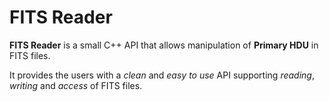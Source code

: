 # FITS Reader

**FITS Reader** is a small C++ API that allows manipulation of **Primary HDU** in FITS files.

It  provides the users with a *clean* and *easy to use* API supporting *reading*, *writing* and *access* of FITS files.
<!--stackedit_data:
eyJoaXN0b3J5IjpbMjExOTk0MDE2NywxODEzNTA5NDY2LDExMT
QxMTk3MTBdfQ==
-->